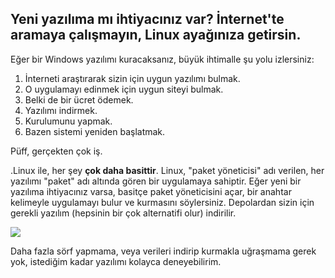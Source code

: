 <?php require("../../entete.php"); ?> <?php require("../../base.php"); ?>

<div id="corps">

<h2>Yeni yazılıma mı ihtiyacınız var? İnternet'te aramaya çalışmayın, Linux ayağınıza getirsin.</h2>

<p>Eğer bir Windows yazılımı kuracaksanız, büyük ihtimalle şu yolu izlersiniz:</p>

<ol>
<li>İnterneti araştırarak sizin için uygun yazılımı bulmak.</li>
<li>O uygulamayı edinmek için uygun siteyi bulmak.</li>
<li>Belki de bir ücret ödemek.</li>
<li>Yazılımı indirmek.</li>
<li>Kurulumunu yapmak.</li>
<li>Bazen sistemi yeniden başlatmak.</li>
</ol>

<p>Püff, gerçekten çok iş.</p>

<p>.Linux ile, her şey <b>çok daha basittir</b>. Linux, "paket yöneticisi" adı verilen, her yazılımı "paket" adı altında gören bir uygulamaya sahiptir. Eğer yeni bir yazılıma ihtiyacınız varsa, basitçe paket yöneticisini açar, bir anahtar kelimeyle uygulamayı bulur ve kurmasını söylersiniz. Depolardan sizin için gerekli yazılım (hepsinin bir çok alternatifi olur) indirilir.</p>

<img src="Images/synaptic.png" />

<p>Daha fazla sörf yapmama, veya verileri indirip kurmakla uğraşmama gerek yok, istediğim kadar yazılımı kolayca deneyebilirim.</p>

</div>
</body>
</html>
